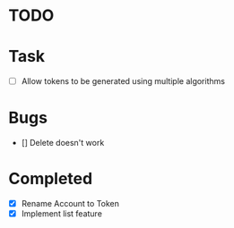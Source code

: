 # TODO

# Task

- [ ] Allow tokens to be generated using multiple algorithms

# Bugs

- [] Delete doesn't work

# Completed

- [x] Rename Account to Token
- [x] Implement list feature
